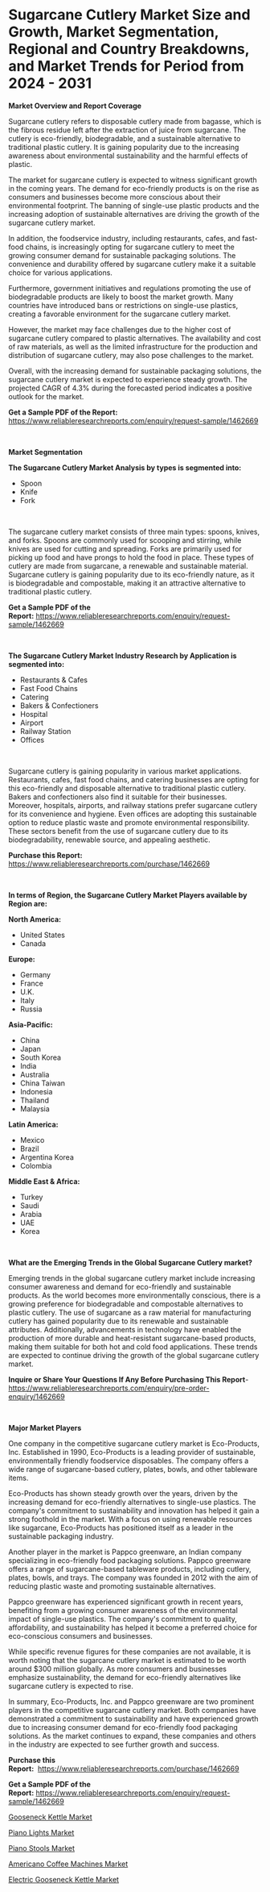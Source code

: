 <p><h1>Sugarcane Cutlery Market Size and Growth, Market Segmentation, Regional and Country Breakdowns, and Market Trends for Period from 2024 -  2031</h1></p><p><strong>Market Overview and Report Coverage</strong></p>
<p><p>Sugarcane cutlery refers to disposable cutlery made from bagasse, which is the fibrous residue left after the extraction of juice from sugarcane. The cutlery is eco-friendly, biodegradable, and a sustainable alternative to traditional plastic cutlery. It is gaining popularity due to the increasing awareness about environmental sustainability and the harmful effects of plastic.</p><p>The market for sugarcane cutlery is expected to witness significant growth in the coming years. The demand for eco-friendly products is on the rise as consumers and businesses become more conscious about their environmental footprint. The banning of single-use plastic products and the increasing adoption of sustainable alternatives are driving the growth of the sugarcane cutlery market.</p><p>In addition, the foodservice industry, including restaurants, cafes, and fast-food chains, is increasingly opting for sugarcane cutlery to meet the growing consumer demand for sustainable packaging solutions. The convenience and durability offered by sugarcane cutlery make it a suitable choice for various applications.</p><p>Furthermore, government initiatives and regulations promoting the use of biodegradable products are likely to boost the market growth. Many countries have introduced bans or restrictions on single-use plastics, creating a favorable environment for the sugarcane cutlery market.</p><p>However, the market may face challenges due to the higher cost of sugarcane cutlery compared to plastic alternatives. The availability and cost of raw materials, as well as the limited infrastructure for the production and distribution of sugarcane cutlery, may also pose challenges to the market.</p><p>Overall, with the increasing demand for sustainable packaging solutions, the sugarcane cutlery market is expected to experience steady growth. The projected CAGR of 4.3% during the forecasted period indicates a positive outlook for the market.</p></p>
<p><strong>Get a Sample PDF of the Report:</strong> <a href="https://www.reliableresearchreports.com/enquiry/request-sample/1462669">https://www.reliableresearchreports.com/enquiry/request-sample/1462669</a></p>
<p>&nbsp;</p>
<p><strong>Market Segmentation</strong></p>
<p><strong>The Sugarcane Cutlery Market Analysis by types is segmented into:</strong></p>
<p><ul><li>Spoon</li><li>Knife</li><li>Fork</li></ul></p>
<p>&nbsp;</p>
<p><p>The sugarcane cutlery market consists of three main types: spoons, knives, and forks. Spoons are commonly used for scooping and stirring, while knives are used for cutting and spreading. Forks are primarily used for picking up food and have prongs to hold the food in place. These types of cutlery are made from sugarcane, a renewable and sustainable material. Sugarcane cutlery is gaining popularity due to its eco-friendly nature, as it is biodegradable and compostable, making it an attractive alternative to traditional plastic cutlery.</p></p>
<p><strong>Get a Sample PDF of the Report:</strong>&nbsp;<a href="https://www.reliableresearchreports.com/enquiry/request-sample/1462669">https://www.reliableresearchreports.com/enquiry/request-sample/1462669</a></p>
<p>&nbsp;</p>
<p><strong>The Sugarcane Cutlery Market Industry Research by Application is segmented into:</strong></p>
<p><ul><li>Restaurants & Cafes</li><li>Fast Food Chains</li><li>Catering</li><li>Bakers & Confectioners</li><li>Hospital</li><li>Airport</li><li>Railway Station</li><li>Offices</li></ul></p>
<p>&nbsp;</p>
<p><p>Sugarcane cutlery is gaining popularity in various market applications. Restaurants, cafes, fast food chains, and catering businesses are opting for this eco-friendly and disposable alternative to traditional plastic cutlery. Bakers and confectioners also find it suitable for their businesses. Moreover, hospitals, airports, and railway stations prefer sugarcane cutlery for its convenience and hygiene. Even offices are adopting this sustainable option to reduce plastic waste and promote environmental responsibility. These sectors benefit from the use of sugarcane cutlery due to its biodegradability, renewable source, and appealing aesthetic.</p></p>
<p><strong>Purchase this Report:</strong>&nbsp; <a href="https://www.reliableresearchreports.com/purchase/1462669">https://www.reliableresearchreports.com/purchase/1462669</a></p>
<p>&nbsp;</p>
<p><strong>In terms of Region, the Sugarcane Cutlery Market Players available by Region are:</strong></p>
<p>
    <p> <strong> North America: </strong>
        <ul>
            <li>United States</li>
            <li>Canada</li>
        </ul>
        </p> 
    <p> <strong> Europe: </strong>
        <ul>
            <li>Germany</li>
            <li>France</li>
            <li>U.K.</li>
            <li>Italy</li>
            <li>Russia</li>
        </ul>
        </p> 
    <p> <strong> Asia-Pacific: </strong>
        <ul>
            <li>China</li>
            <li>Japan</li>
            <li>South Korea</li>
            <li>India</li>
            <li>Australia</li>
            <li>China Taiwan</li>
            <li>Indonesia</li>
            <li>Thailand</li>
            <li>Malaysia</li>
        </ul>
        </p> 
    <p> <strong> Latin America: </strong>
        <ul>
            <li>Mexico</li>
            <li>Brazil</li>
            <li>Argentina Korea</li>
            <li>Colombia</li>
        </ul>
        </p> 
    <p> <strong> Middle East & Africa: </strong>
        <ul>
            <li>Turkey</li>
            <li>Saudi</li>
            <li>Arabia</li>
            <li>UAE</li>
            <li>Korea</li>
        </ul>
    </p>
    </p>
<p>&nbsp;</p>
<p><strong>What are the Emerging Trends in the Global Sugarcane Cutlery market?</strong></p>
<p><p>Emerging trends in the global sugarcane cutlery market include increasing consumer awareness and demand for eco-friendly and sustainable products. As the world becomes more environmentally conscious, there is a growing preference for biodegradable and compostable alternatives to plastic cutlery. The use of sugarcane as a raw material for manufacturing cutlery has gained popularity due to its renewable and sustainable attributes. Additionally, advancements in technology have enabled the production of more durable and heat-resistant sugarcane-based products, making them suitable for both hot and cold food applications. These trends are expected to continue driving the growth of the global sugarcane cutlery market.</p></p>
<p><strong>Inquire or Share Your Questions If Any Before Purchasing This Report</strong>- <a href="https://www.reliableresearchreports.com/enquiry/pre-order-enquiry/1462669">https://www.reliableresearchreports.com/enquiry/pre-order-enquiry/1462669</a></p>
<p>&nbsp;</p>
<p><strong>Major Market Players</strong></p>
<p><p>One company in the competitive sugarcane cutlery market is Eco-Products, Inc. Established in 1990, Eco-Products is a leading provider of sustainable, environmentally friendly foodservice disposables. The company offers a wide range of sugarcane-based cutlery, plates, bowls, and other tableware items. </p><p>Eco-Products has shown steady growth over the years, driven by the increasing demand for eco-friendly alternatives to single-use plastics. The company's commitment to sustainability and innovation has helped it gain a strong foothold in the market. With a focus on using renewable resources like sugarcane, Eco-Products has positioned itself as a leader in the sustainable packaging industry.</p><p>Another player in the market is Pappco greenware, an Indian company specializing in eco-friendly food packaging solutions. Pappco greenware offers a range of sugarcane-based tableware products, including cutlery, plates, bowls, and trays. The company was founded in 2012 with the aim of reducing plastic waste and promoting sustainable alternatives.</p><p>Pappco greenware has experienced significant growth in recent years, benefiting from a growing consumer awareness of the environmental impact of single-use plastics. The company's commitment to quality, affordability, and sustainability has helped it become a preferred choice for eco-conscious consumers and businesses.</p><p>While specific revenue figures for these companies are not available, it is worth noting that the sugarcane cutlery market is estimated to be worth around $300 million globally. As more consumers and businesses emphasize sustainability, the demand for eco-friendly alternatives like sugarcane cutlery is expected to rise. </p><p>In summary, Eco-Products, Inc. and Pappco greenware are two prominent players in the competitive sugarcane cutlery market. Both companies have demonstrated a commitment to sustainability and have experienced growth due to increasing consumer demand for eco-friendly food packaging solutions. As the market continues to expand, these companies and others in the industry are expected to see further growth and success.</p></p>
<p><strong>Purchase this Report:</strong>&nbsp;&nbsp;<a href="https://www.reliableresearchreports.com/purchase/1462669">https://www.reliableresearchreports.com/purchase/1462669</a></p>
<p></p>
<p><strong>Get a Sample PDF of the Report:</strong>&nbsp;<a href="https://www.reliableresearchreports.com/enquiry/request-sample/1462669">https://www.reliableresearchreports.com/enquiry/request-sample/1462669</a></p>
<p><p><a href="https://github.com/dringals/Market-Research-Report-List-1/blob/main/gooseneck-kettle-market.md">Gooseneck Kettle Market</a></p><p><a href="https://github.com/gaydyna/Market-Research-Report-List-1/blob/main/piano-lights-market.md">Piano Lights Market</a></p><p><a href="https://github.com/amonskiyk/Market-Research-Report-List-1/blob/main/piano-stools-market.md">Piano Stools Market</a></p><p><a href="https://github.com/joannesouthgate/Market-Research-Report-List-1/blob/main/americano-coffee-machines-market.md">Americano Coffee Machines Market</a></p><p><a href="https://github.com/tamvrosiya/Market-Research-Report-List-1/blob/main/electric-gooseneck-kettle-market.md">Electric Gooseneck Kettle Market</a></p></p>
